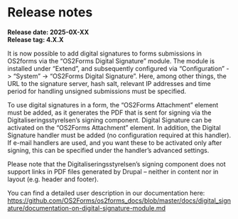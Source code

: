 # Release notes

**Release date: 2025-0X-XX**  
**Release tag: 4.X.X**

It is now possible to add digital signatures to forms submissions in OS2forms via the “OS2Forms Digital Signature” module. The module is installed under “Extend”, and subsequently configured via “Configuration” \-\> “System” \-\> “OS2Forms Digital Signature”. Here, among other things, the URL to the signature server, hash salt, relevant IP addresses and time period for handling unsigned submissions must be specified.

To use digital signatures in a form, the “OS2Forms Attachment” element must be added, as it generates the PDF that is sent for signing via the Digitaliseringsstyrelsen’s signing component. Digital Signature can be activated on the “OS2Forms Attachment” element. In addition, the Digital Signature handler must be added (no configuration required at this handler). If e-mail handlers are used, and you want these to be activated only after signing, this can be specified under the handler’s advanced settings.

Please note that the Digitaliseringsstyrelsen’s signing component does not support links in PDF files generated by Drupal – neither in content nor in layout (e.g. header and footer).

You can find a detailed user description in our documentation here: https://github.com/OS2Forms/os2forms_docs/blob/master/docs/digital_signature/documentation-on-digital-signature-module.md